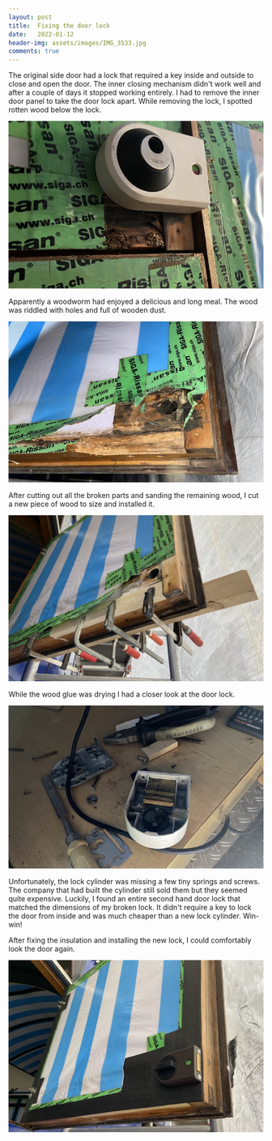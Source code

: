 ```yaml
---
layout: post
title:  Fixing the door lock
date:   2022-01-12
header-img: assets/images/IMG_3533.jpg
comments: true
---
```


The original side door had a lock that required a key inside and outside to close and open the door. The inner closing mechanism didn't work well and after a couple of days it stopped working entirely. I had to remove the inner door panel to take the door lock apart. While removing the lock, I spotted rotten wood below the lock.

![Rotten wood under the door lock](/assets/images/IMG_3520.jpg)

Apparently a woodworm had enjoyed a delicious and long meal. The wood was riddled with holes and full of wooden dust.

![Traces of a woodworm](/assets/images/IMG_3523.jpg)

After cutting out all the broken parts and sanding the remaining wood, I cut a new piece of wood to size and installed it.

![New wood adhered into the door](/assets/images/IMG_3533.jpg)

While the wood glue was drying I had a closer look at the door lock.

![Broken door lock](/assets/images/IMG_3527.jpg)

Unfortunately, the lock cylinder was missing a few tiny springs and screws. The company that had built the cylinder still sold them but they seemed quite expensive. Luckily, I found an entire second hand door lock that matched the dimensions of my broken lock. It didn't require a key to lock the door from inside and was much cheaper than a new lock cylinder. Win-win!

After fixing the insulation and installing the new lock, I could comfortably look the door again.

![New look mounted on the fixed door](/assets/images/IMG_3558.jpg)